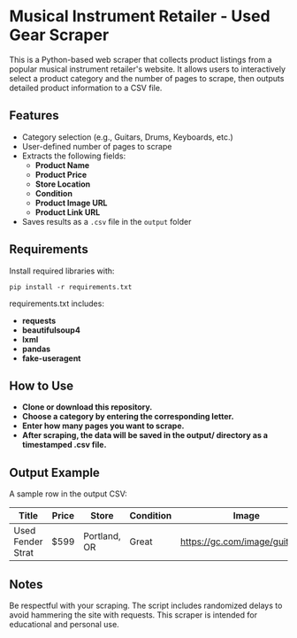 # Musical Instrument Retailer - Used Gear Scraper

This is a Python-based web scraper that collects product listings from a popular musical instrument retailer's website. It allows users to interactively select a product category and the number of pages to scrape, then outputs detailed product information to a CSV file.

## Features

- Category selection (e.g., Guitars, Drums, Keyboards, etc.)
- User-defined number of pages to scrape
- Extracts the following fields:
  - **Product Name**
  - **Product Price**
  - **Store Location**
  - **Condition**
  - **Product Image URL**
  - **Product Link URL**
- Saves results as a `.csv` file in the `output` folder

## Requirements

Install required libraries with:

```
pip install -r requirements.txt
```

requirements.txt includes:
  - **requests**
  - **beautifulsoup4**
  - **lxml**
  - **pandas**
  - **fake-useragent**

## How to Use

  - **Clone or download this repository.**
  - **Choose a category by entering the corresponding letter.**
  - **Enter how many pages you want to scrape.**
  - **After scraping, the data will be saved in the output/ directory as a timestamped .csv file.**

## Output Example
A sample row in the output CSV:


|       Title       |       Price       |       Store       |     Condition     |              Image             |
|-------------------|-------------------|-------------------|-------------------|--------------------------------|
| Used Fender Strat	|       $599	      |    Portland, OR   |	      Great       | https://gc.com/image/guitar.jpg|


## Notes
Be respectful with your scraping. The script includes randomized delays to avoid hammering the site with requests.
This scraper is intended for educational and personal use.